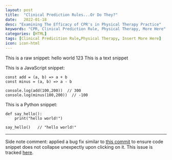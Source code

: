 ```yaml
---
layout: post
title:  "Clinical Prediction Rules...Or Do They?"
date:   2022-01-18
desc: "Examining The Efficacy of CPR's in Physical Therapy Practice"
keywords: "CPR, Clinical Prediction Rule, Physical Therapy, More Here"
categories: [HTML]
tags: [Clinical Predicition Rule,Physical Therapy, Insert More Here]
icon: icon-html
---
```


This is a raw snippet:
hello world
123
This is a text snippet

This is a JavaScript snippet:

```
const add = (a, b) => a + b
const minus = (a, b) => a - b

console.log(add(100,200))  // 300
console.log(minus(100,200))  // -100
```

This is a Python snippet:

```
def say_hello():
    print("hello world!")

say_hello()   // "hello world!"
```

---

Side note comment: applied a bug fix similar to [this commit](https://github.com/Atlas7/atlas7.github.io/commit/6659f4a47f6ec66987adb0f683a9c6f3842252ae#diff-818954a41dbfb01af70050a459c603b9) to ensure code snippet does not collapse unexpectly upon clicking on it. This issue is tracked [here](https://github.com/jarrekk/Jalpc/issues/97).